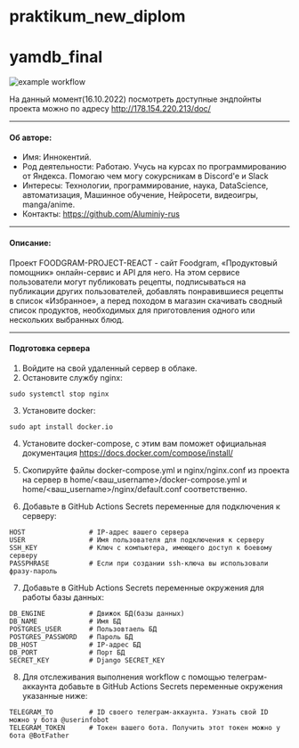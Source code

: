 # praktikum_new_diplom
# yamdb_final

![example workflow](https://github.com/Aluminiy-rus/foodgram-project-react/actions/workflows/yamdb_workflow.yml/badge.svg)


На данный момент(16.10.2022) посмотреть доступные эндпойнты проекта можно по адресу http://178.154.220.213/doc/

---

#### **Об авторе:**


* Имя: Иннокентий.
* Род деятельности: Работаю. Учусь на курсах по программированию от Яндекса. Помогаю чем могу сокурсникам в Discord'e и Slack
* Интересы: Технологии, программирование, наука, DataScience, автоматизация, Машинное обучение, Нейросети, видеоигры, manga/anime.
* Контакты: https://github.com/Aluminiy-rus

---

#### **Описание:**
Проект FOODGRAM-PROJECT-REACT - сайт Foodgram, «Продуктовый помощник» онлайн-сервис и API для него. На этом сервисе пользователи могут публиковать рецепты, подписываться на публикации других пользователей, добавлять понравившиеся рецепты в список «Избранное», а перед походом в магазин скачивать сводный список продуктов, необходимых для приготовления одного или нескольких выбранных блюд.

---

#### **Подготовка сервера**

1. Войдите на свой удаленный сервер в облаке.
2. Остановите службу nginx:

```
sudo systemctl stop nginx 
```

3. Установите docker:

```
sudo apt install docker.io 
```

4. Установите docker-compose, с этим вам поможет официальная документация https://docs.docker.com/compose/install/

5. Скопируйте файлы docker-compose.yml и nginx/nginx.conf из проекта на сервер в home/<ваш_username>/docker-compose.yml и home/<ваш_username>/nginx/default.conf соответственно.

6. Добавьте в GitHub Actions Secrets переменные для подключения к серверу:
```
HOST                # IP-адрес вашего сервера
USER                # Имя пользователя для подключения к серверу
SSH_KEY             # Ключ с компьютера, имеющего доступ к боевому серверу
PASSPHRASE          # Если при создании ssh-ключа вы использовали фразу-пароль
```

7. Добавьте в GitHub Actions Secrets переменные окружения для работы базы данных:
```
DB_ENGINE           # Движок БД(базы данных)
DB_NAME             # Имя БД
POSTGRES_USER       # Пользовтаель БД
POSTGRES_PASSWORD   # Пароль БД
DB_HOST             # IP-адрес БД
DB_PORT             # Порт БД
SECRET_KEY          # Django SECRET_KEY
```

8. Для отслеживания выполнения workflow с помощью телеграм-аккаунта добавьте в GitHub Actions Secrets переменные окружения указанные ниже:
```
TELEGRAM_TO         # ID своего телеграм-аккаунта. Узнать свой ID можно у бота @userinfobot
TELEGRAM_TOKEN      # Токен вашего бота. Получить этот токен можно у бота @BotFather
```
